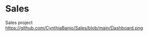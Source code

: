 # Sales
Sales project
https://github.com/CynthiaBanjo/Sales/blob/main/Dashboard.png 
 

 
  
 

 
   
